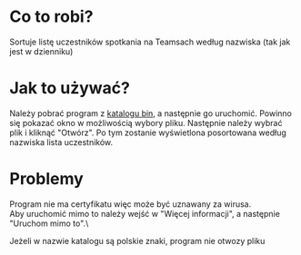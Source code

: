 # Co to robi?
Sortuje listę uczestników spotkania na Teamsach według nazwiska (tak jak jest w dzienniku)

# Jak to używać?
Należy pobrać program z [katalogu bin](bin/TeamsListSorter.exe?raw=true), a następnie go uruchomić.
Powinno się pokazać okno w możliwością wybory pliku.
Następnie należy wybrać plik i kliknąć "Otwórz".
Po tym zostanie wyświetlona posortowana według nazwiska lista uczestników.

# Problemy
Program nie ma certyfikatu więc może być uznawany za wirusa.\
Aby uruchomić mimo to należy wejść w "Więcej informacji", a następnie "Uruchom mimo to".\

Jeżeli w nazwie katalogu są polskie znaki, program nie otwozy pliku
